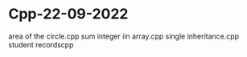 # Cpp-22-09-2022
area of the circle.cpp
sum integer iin array.cpp
single inheritance.cpp
student recordscpp
